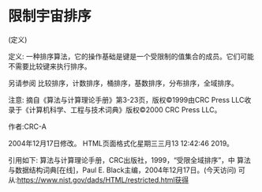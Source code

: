 # 限制宇宙排序


(定义)



定义:
一种排序算法，它的操作基础是键是一个受限制的值集合的成员。它们可能不需要比较键来执行排序。



另请参阅
比较排序，计数排序，桶排序，基数排序，分布排序，全域排序。



注意:
摘自《算法与计算理论手册》第3-23页，版权©1999由CRC Press LLC收录于《计算机科学、工程与技术词典》版权©2000 CRC Press LLC。


作者:CRC-A







2004年12月17日修改。
HTML页面格式化星期三三月13 12:42:46 2019。



引用如下:
算法与计算理论手册，CRC出版社，1999，“受限全域排序”，中
算法与数据结构词典[在线]，Paul E. Black主编，2004年12月17日。(今天访问)
可从:https://www.nist.gov/dads/HTML/restricted.html获得